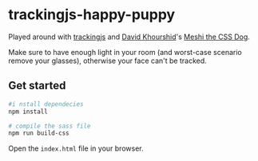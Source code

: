 # trackingjs-happy-puppy
Played around with [trackingjs](https://github.com/eduardolundgren/tracking.js/) and [David Khourshid](https://github.com/davidkpiano)'s 
[Meshi the CSS Dog](https://codepen.io/davidkpiano/pen/kkpGWj).

Make sure to have enough light in your room (and worst-case scenario remove your glasses), otherwise your face can't be tracked.

## Get started

```bash
#i nstall dependecies
npm install

# compile the sass file
npm run build-css
```

Open the `index.html` file in your browser.
